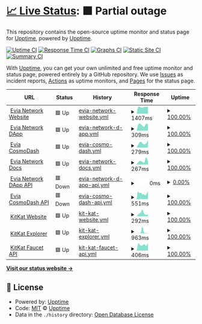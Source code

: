 # [📈 Live Status](https://status.evia.network): <!--live status--> **🟧 Partial outage**

This repository contains the open-source uptime monitor and status page for [Upptime](https://upptime.js.org), powered by [Upptime](https://github.com/upptime/upptime).

[![Uptime CI](https://github.com/max-evia/max-evia.github.io/workflows/Uptime%20CI/badge.svg)](https://github.com/max-evia/max-evia.github.io/actions?query=workflow%3A%22Uptime+CI%22)
[![Response Time CI](https://github.com/max-evia/max-evia.github.io/workflows/Response%20Time%20CI/badge.svg)](https://github.com/max-evia/max-evia.github.io/actions?query=workflow%3A%22Response+Time+CI%22)
[![Graphs CI](https://github.com/max-evia/max-evia.github.io/workflows/Graphs%20CI/badge.svg)](https://github.com/max-evia/max-evia.github.io/actions?query=workflow%3A%22Graphs+CI%22)
[![Static Site CI](https://github.com/max-evia/max-evia.github.io/workflows/Static%20Site%20CI/badge.svg)](https://github.com/max-evia/max-evia.github.io/actions?query=workflow%3A%22Static+Site+CI%22)
[![Summary CI](https://github.com/max-evia/max-evia.github.io/workflows/Summary%20CI/badge.svg)](https://github.com/max-evia/max-evia.github.io/actions?query=workflow%3A%22Summary+CI%22)

With [Upptime](https://upptime.js.org), you can get your own unlimited and free uptime monitor and status page, powered entirely by a GitHub repository. We use [Issues](https://github.com/upptime/upptime/issues) as incident reports, [Actions](https://github.com/max-evia/max-evia.github.io/actions) as uptime monitors, and [Pages](https://status.evia.network) for the status page.

<!--start: status pages-->
<!-- This summary is generated by Upptime (https://github.com/upptime/upptime) -->
<!-- Do not edit this manually, your changes will be overwritten -->
<!-- prettier-ignore -->
| URL | Status | History | Response Time | Uptime |
| --- | ------ | ------- | ------------- | ------ |
| <img alt="" src="https://icons.duckduckgo.com/ip3/www.evia.network.ico" height="13"> [Evia Network Website](https://www.evia.network) | 🟩 Up | [evia-network-website.yml](https://github.com/max-evia/max-evia.github.io/commits/HEAD/history/evia-network-website.yml) | <details><summary><img alt="Response time graph" src="./graphs/evia-network-website/response-time-week.png" height="20"> 1407ms</summary><br><a href="https://status.evia.network/history/evia-network-website"><img alt="Response time 996" src="https://img.shields.io/endpoint?url=https%3A%2F%2Fraw.githubusercontent.com%2Fmax-evia%2Fmax-evia.github.io%2FHEAD%2Fapi%2Fevia-network-website%2Fresponse-time.json"></a><br><a href="https://status.evia.network/history/evia-network-website"><img alt="24-hour response time 1512" src="https://img.shields.io/endpoint?url=https%3A%2F%2Fraw.githubusercontent.com%2Fmax-evia%2Fmax-evia.github.io%2FHEAD%2Fapi%2Fevia-network-website%2Fresponse-time-day.json"></a><br><a href="https://status.evia.network/history/evia-network-website"><img alt="7-day response time 1407" src="https://img.shields.io/endpoint?url=https%3A%2F%2Fraw.githubusercontent.com%2Fmax-evia%2Fmax-evia.github.io%2FHEAD%2Fapi%2Fevia-network-website%2Fresponse-time-week.json"></a><br><a href="https://status.evia.network/history/evia-network-website"><img alt="30-day response time 1321" src="https://img.shields.io/endpoint?url=https%3A%2F%2Fraw.githubusercontent.com%2Fmax-evia%2Fmax-evia.github.io%2FHEAD%2Fapi%2Fevia-network-website%2Fresponse-time-month.json"></a><br><a href="https://status.evia.network/history/evia-network-website"><img alt="1-year response time 996" src="https://img.shields.io/endpoint?url=https%3A%2F%2Fraw.githubusercontent.com%2Fmax-evia%2Fmax-evia.github.io%2FHEAD%2Fapi%2Fevia-network-website%2Fresponse-time-year.json"></a></details> | <details><summary><a href="https://status.evia.network/history/evia-network-website">100.00%</a></summary><a href="https://status.evia.network/history/evia-network-website"><img alt="All-time uptime 99.99%" src="https://img.shields.io/endpoint?url=https%3A%2F%2Fraw.githubusercontent.com%2Fmax-evia%2Fmax-evia.github.io%2FHEAD%2Fapi%2Fevia-network-website%2Fuptime.json"></a><br><a href="https://status.evia.network/history/evia-network-website"><img alt="24-hour uptime 100.00%" src="https://img.shields.io/endpoint?url=https%3A%2F%2Fraw.githubusercontent.com%2Fmax-evia%2Fmax-evia.github.io%2FHEAD%2Fapi%2Fevia-network-website%2Fuptime-day.json"></a><br><a href="https://status.evia.network/history/evia-network-website"><img alt="7-day uptime 100.00%" src="https://img.shields.io/endpoint?url=https%3A%2F%2Fraw.githubusercontent.com%2Fmax-evia%2Fmax-evia.github.io%2FHEAD%2Fapi%2Fevia-network-website%2Fuptime-week.json"></a><br><a href="https://status.evia.network/history/evia-network-website"><img alt="30-day uptime 100.00%" src="https://img.shields.io/endpoint?url=https%3A%2F%2Fraw.githubusercontent.com%2Fmax-evia%2Fmax-evia.github.io%2FHEAD%2Fapi%2Fevia-network-website%2Fuptime-month.json"></a><br><a href="https://status.evia.network/history/evia-network-website"><img alt="1-year uptime 99.99%" src="https://img.shields.io/endpoint?url=https%3A%2F%2Fraw.githubusercontent.com%2Fmax-evia%2Fmax-evia.github.io%2FHEAD%2Fapi%2Fevia-network-website%2Fuptime-year.json"></a></details>
| <img alt="" src="https://icons.duckduckgo.com/ip3/app.evia.network.ico" height="13"> [Evia Network DApp](https://app.evia.network) | 🟩 Up | [evia-network-d-app.yml](https://github.com/max-evia/max-evia.github.io/commits/HEAD/history/evia-network-d-app.yml) | <details><summary><img alt="Response time graph" src="./graphs/evia-network-d-app/response-time-week.png" height="20"> 309ms</summary><br><a href="https://status.evia.network/history/evia-network-d-app"><img alt="Response time 332" src="https://img.shields.io/endpoint?url=https%3A%2F%2Fraw.githubusercontent.com%2Fmax-evia%2Fmax-evia.github.io%2FHEAD%2Fapi%2Fevia-network-d-app%2Fresponse-time.json"></a><br><a href="https://status.evia.network/history/evia-network-d-app"><img alt="24-hour response time 333" src="https://img.shields.io/endpoint?url=https%3A%2F%2Fraw.githubusercontent.com%2Fmax-evia%2Fmax-evia.github.io%2FHEAD%2Fapi%2Fevia-network-d-app%2Fresponse-time-day.json"></a><br><a href="https://status.evia.network/history/evia-network-d-app"><img alt="7-day response time 309" src="https://img.shields.io/endpoint?url=https%3A%2F%2Fraw.githubusercontent.com%2Fmax-evia%2Fmax-evia.github.io%2FHEAD%2Fapi%2Fevia-network-d-app%2Fresponse-time-week.json"></a><br><a href="https://status.evia.network/history/evia-network-d-app"><img alt="30-day response time 298" src="https://img.shields.io/endpoint?url=https%3A%2F%2Fraw.githubusercontent.com%2Fmax-evia%2Fmax-evia.github.io%2FHEAD%2Fapi%2Fevia-network-d-app%2Fresponse-time-month.json"></a><br><a href="https://status.evia.network/history/evia-network-d-app"><img alt="1-year response time 332" src="https://img.shields.io/endpoint?url=https%3A%2F%2Fraw.githubusercontent.com%2Fmax-evia%2Fmax-evia.github.io%2FHEAD%2Fapi%2Fevia-network-d-app%2Fresponse-time-year.json"></a></details> | <details><summary><a href="https://status.evia.network/history/evia-network-d-app">100.00%</a></summary><a href="https://status.evia.network/history/evia-network-d-app"><img alt="All-time uptime 99.99%" src="https://img.shields.io/endpoint?url=https%3A%2F%2Fraw.githubusercontent.com%2Fmax-evia%2Fmax-evia.github.io%2FHEAD%2Fapi%2Fevia-network-d-app%2Fuptime.json"></a><br><a href="https://status.evia.network/history/evia-network-d-app"><img alt="24-hour uptime 100.00%" src="https://img.shields.io/endpoint?url=https%3A%2F%2Fraw.githubusercontent.com%2Fmax-evia%2Fmax-evia.github.io%2FHEAD%2Fapi%2Fevia-network-d-app%2Fuptime-day.json"></a><br><a href="https://status.evia.network/history/evia-network-d-app"><img alt="7-day uptime 100.00%" src="https://img.shields.io/endpoint?url=https%3A%2F%2Fraw.githubusercontent.com%2Fmax-evia%2Fmax-evia.github.io%2FHEAD%2Fapi%2Fevia-network-d-app%2Fuptime-week.json"></a><br><a href="https://status.evia.network/history/evia-network-d-app"><img alt="30-day uptime 100.00%" src="https://img.shields.io/endpoint?url=https%3A%2F%2Fraw.githubusercontent.com%2Fmax-evia%2Fmax-evia.github.io%2FHEAD%2Fapi%2Fevia-network-d-app%2Fuptime-month.json"></a><br><a href="https://status.evia.network/history/evia-network-d-app"><img alt="1-year uptime 99.99%" src="https://img.shields.io/endpoint?url=https%3A%2F%2Fraw.githubusercontent.com%2Fmax-evia%2Fmax-evia.github.io%2FHEAD%2Fapi%2Fevia-network-d-app%2Fuptime-year.json"></a></details>
| <img alt="" src="https://icons.duckduckgo.com/ip3/cosmodash.evia.network.ico" height="13"> [Evia CosmoDash](https://cosmodash.evia.network) | 🟩 Up | [evia-cosmo-dash.yml](https://github.com/max-evia/max-evia.github.io/commits/HEAD/history/evia-cosmo-dash.yml) | <details><summary><img alt="Response time graph" src="./graphs/evia-cosmo-dash/response-time-week.png" height="20"> 279ms</summary><br><a href="https://status.evia.network/history/evia-cosmo-dash"><img alt="Response time 459" src="https://img.shields.io/endpoint?url=https%3A%2F%2Fraw.githubusercontent.com%2Fmax-evia%2Fmax-evia.github.io%2FHEAD%2Fapi%2Fevia-cosmo-dash%2Fresponse-time.json"></a><br><a href="https://status.evia.network/history/evia-cosmo-dash"><img alt="24-hour response time 429" src="https://img.shields.io/endpoint?url=https%3A%2F%2Fraw.githubusercontent.com%2Fmax-evia%2Fmax-evia.github.io%2FHEAD%2Fapi%2Fevia-cosmo-dash%2Fresponse-time-day.json"></a><br><a href="https://status.evia.network/history/evia-cosmo-dash"><img alt="7-day response time 279" src="https://img.shields.io/endpoint?url=https%3A%2F%2Fraw.githubusercontent.com%2Fmax-evia%2Fmax-evia.github.io%2FHEAD%2Fapi%2Fevia-cosmo-dash%2Fresponse-time-week.json"></a><br><a href="https://status.evia.network/history/evia-cosmo-dash"><img alt="30-day response time 328" src="https://img.shields.io/endpoint?url=https%3A%2F%2Fraw.githubusercontent.com%2Fmax-evia%2Fmax-evia.github.io%2FHEAD%2Fapi%2Fevia-cosmo-dash%2Fresponse-time-month.json"></a><br><a href="https://status.evia.network/history/evia-cosmo-dash"><img alt="1-year response time 459" src="https://img.shields.io/endpoint?url=https%3A%2F%2Fraw.githubusercontent.com%2Fmax-evia%2Fmax-evia.github.io%2FHEAD%2Fapi%2Fevia-cosmo-dash%2Fresponse-time-year.json"></a></details> | <details><summary><a href="https://status.evia.network/history/evia-cosmo-dash">100.00%</a></summary><a href="https://status.evia.network/history/evia-cosmo-dash"><img alt="All-time uptime 99.92%" src="https://img.shields.io/endpoint?url=https%3A%2F%2Fraw.githubusercontent.com%2Fmax-evia%2Fmax-evia.github.io%2FHEAD%2Fapi%2Fevia-cosmo-dash%2Fuptime.json"></a><br><a href="https://status.evia.network/history/evia-cosmo-dash"><img alt="24-hour uptime 100.00%" src="https://img.shields.io/endpoint?url=https%3A%2F%2Fraw.githubusercontent.com%2Fmax-evia%2Fmax-evia.github.io%2FHEAD%2Fapi%2Fevia-cosmo-dash%2Fuptime-day.json"></a><br><a href="https://status.evia.network/history/evia-cosmo-dash"><img alt="7-day uptime 100.00%" src="https://img.shields.io/endpoint?url=https%3A%2F%2Fraw.githubusercontent.com%2Fmax-evia%2Fmax-evia.github.io%2FHEAD%2Fapi%2Fevia-cosmo-dash%2Fuptime-week.json"></a><br><a href="https://status.evia.network/history/evia-cosmo-dash"><img alt="30-day uptime 100.00%" src="https://img.shields.io/endpoint?url=https%3A%2F%2Fraw.githubusercontent.com%2Fmax-evia%2Fmax-evia.github.io%2FHEAD%2Fapi%2Fevia-cosmo-dash%2Fuptime-month.json"></a><br><a href="https://status.evia.network/history/evia-cosmo-dash"><img alt="1-year uptime 99.92%" src="https://img.shields.io/endpoint?url=https%3A%2F%2Fraw.githubusercontent.com%2Fmax-evia%2Fmax-evia.github.io%2FHEAD%2Fapi%2Fevia-cosmo-dash%2Fuptime-year.json"></a></details>
| <img alt="" src="https://icons.duckduckgo.com/ip3/docs.evia.network.ico" height="13"> [Evia Network Docs](https://docs.evia.network) | 🟩 Up | [evia-network-docs.yml](https://github.com/max-evia/max-evia.github.io/commits/HEAD/history/evia-network-docs.yml) | <details><summary><img alt="Response time graph" src="./graphs/evia-network-docs/response-time-week.png" height="20"> 267ms</summary><br><a href="https://status.evia.network/history/evia-network-docs"><img alt="Response time 332" src="https://img.shields.io/endpoint?url=https%3A%2F%2Fraw.githubusercontent.com%2Fmax-evia%2Fmax-evia.github.io%2FHEAD%2Fapi%2Fevia-network-docs%2Fresponse-time.json"></a><br><a href="https://status.evia.network/history/evia-network-docs"><img alt="24-hour response time 233" src="https://img.shields.io/endpoint?url=https%3A%2F%2Fraw.githubusercontent.com%2Fmax-evia%2Fmax-evia.github.io%2FHEAD%2Fapi%2Fevia-network-docs%2Fresponse-time-day.json"></a><br><a href="https://status.evia.network/history/evia-network-docs"><img alt="7-day response time 267" src="https://img.shields.io/endpoint?url=https%3A%2F%2Fraw.githubusercontent.com%2Fmax-evia%2Fmax-evia.github.io%2FHEAD%2Fapi%2Fevia-network-docs%2Fresponse-time-week.json"></a><br><a href="https://status.evia.network/history/evia-network-docs"><img alt="30-day response time 234" src="https://img.shields.io/endpoint?url=https%3A%2F%2Fraw.githubusercontent.com%2Fmax-evia%2Fmax-evia.github.io%2FHEAD%2Fapi%2Fevia-network-docs%2Fresponse-time-month.json"></a><br><a href="https://status.evia.network/history/evia-network-docs"><img alt="1-year response time 332" src="https://img.shields.io/endpoint?url=https%3A%2F%2Fraw.githubusercontent.com%2Fmax-evia%2Fmax-evia.github.io%2FHEAD%2Fapi%2Fevia-network-docs%2Fresponse-time-year.json"></a></details> | <details><summary><a href="https://status.evia.network/history/evia-network-docs">100.00%</a></summary><a href="https://status.evia.network/history/evia-network-docs"><img alt="All-time uptime 99.98%" src="https://img.shields.io/endpoint?url=https%3A%2F%2Fraw.githubusercontent.com%2Fmax-evia%2Fmax-evia.github.io%2FHEAD%2Fapi%2Fevia-network-docs%2Fuptime.json"></a><br><a href="https://status.evia.network/history/evia-network-docs"><img alt="24-hour uptime 100.00%" src="https://img.shields.io/endpoint?url=https%3A%2F%2Fraw.githubusercontent.com%2Fmax-evia%2Fmax-evia.github.io%2FHEAD%2Fapi%2Fevia-network-docs%2Fuptime-day.json"></a><br><a href="https://status.evia.network/history/evia-network-docs"><img alt="7-day uptime 100.00%" src="https://img.shields.io/endpoint?url=https%3A%2F%2Fraw.githubusercontent.com%2Fmax-evia%2Fmax-evia.github.io%2FHEAD%2Fapi%2Fevia-network-docs%2Fuptime-week.json"></a><br><a href="https://status.evia.network/history/evia-network-docs"><img alt="30-day uptime 100.00%" src="https://img.shields.io/endpoint?url=https%3A%2F%2Fraw.githubusercontent.com%2Fmax-evia%2Fmax-evia.github.io%2FHEAD%2Fapi%2Fevia-network-docs%2Fuptime-month.json"></a><br><a href="https://status.evia.network/history/evia-network-docs"><img alt="1-year uptime 99.98%" src="https://img.shields.io/endpoint?url=https%3A%2F%2Fraw.githubusercontent.com%2Fmax-evia%2Fmax-evia.github.io%2FHEAD%2Fapi%2Fevia-network-docs%2Fuptime-year.json"></a></details>
| <img alt="" src="https://icons.duckduckgo.com/ip3/api.propel.evianetwork.com.ico" height="13"> [Evia Network DApp API](https://api.propel.evianetwork.com) | 🟥 Down | [evia-network-d-app-api.yml](https://github.com/max-evia/max-evia.github.io/commits/HEAD/history/evia-network-d-app-api.yml) | <details><summary><img alt="Response time graph" src="./graphs/evia-network-d-app-api/response-time-week.png" height="20"> 0ms</summary><br><a href="https://status.evia.network/history/evia-network-d-app-api"><img alt="Response time 385" src="https://img.shields.io/endpoint?url=https%3A%2F%2Fraw.githubusercontent.com%2Fmax-evia%2Fmax-evia.github.io%2FHEAD%2Fapi%2Fevia-network-d-app-api%2Fresponse-time.json"></a><br><a href="https://status.evia.network/history/evia-network-d-app-api"><img alt="24-hour response time 0" src="https://img.shields.io/endpoint?url=https%3A%2F%2Fraw.githubusercontent.com%2Fmax-evia%2Fmax-evia.github.io%2FHEAD%2Fapi%2Fevia-network-d-app-api%2Fresponse-time-day.json"></a><br><a href="https://status.evia.network/history/evia-network-d-app-api"><img alt="7-day response time 0" src="https://img.shields.io/endpoint?url=https%3A%2F%2Fraw.githubusercontent.com%2Fmax-evia%2Fmax-evia.github.io%2FHEAD%2Fapi%2Fevia-network-d-app-api%2Fresponse-time-week.json"></a><br><a href="https://status.evia.network/history/evia-network-d-app-api"><img alt="30-day response time 381" src="https://img.shields.io/endpoint?url=https%3A%2F%2Fraw.githubusercontent.com%2Fmax-evia%2Fmax-evia.github.io%2FHEAD%2Fapi%2Fevia-network-d-app-api%2Fresponse-time-month.json"></a><br><a href="https://status.evia.network/history/evia-network-d-app-api"><img alt="1-year response time 385" src="https://img.shields.io/endpoint?url=https%3A%2F%2Fraw.githubusercontent.com%2Fmax-evia%2Fmax-evia.github.io%2FHEAD%2Fapi%2Fevia-network-d-app-api%2Fresponse-time-year.json"></a></details> | <details><summary><a href="https://status.evia.network/history/evia-network-d-app-api">0.00%</a></summary><a href="https://status.evia.network/history/evia-network-d-app-api"><img alt="All-time uptime 70.66%" src="https://img.shields.io/endpoint?url=https%3A%2F%2Fraw.githubusercontent.com%2Fmax-evia%2Fmax-evia.github.io%2FHEAD%2Fapi%2Fevia-network-d-app-api%2Fuptime.json"></a><br><a href="https://status.evia.network/history/evia-network-d-app-api"><img alt="24-hour uptime 0.00%" src="https://img.shields.io/endpoint?url=https%3A%2F%2Fraw.githubusercontent.com%2Fmax-evia%2Fmax-evia.github.io%2FHEAD%2Fapi%2Fevia-network-d-app-api%2Fuptime-day.json"></a><br><a href="https://status.evia.network/history/evia-network-d-app-api"><img alt="7-day uptime 0.00%" src="https://img.shields.io/endpoint?url=https%3A%2F%2Fraw.githubusercontent.com%2Fmax-evia%2Fmax-evia.github.io%2FHEAD%2Fapi%2Fevia-network-d-app-api%2Fuptime-week.json"></a><br><a href="https://status.evia.network/history/evia-network-d-app-api"><img alt="30-day uptime 4.36%" src="https://img.shields.io/endpoint?url=https%3A%2F%2Fraw.githubusercontent.com%2Fmax-evia%2Fmax-evia.github.io%2FHEAD%2Fapi%2Fevia-network-d-app-api%2Fuptime-month.json"></a><br><a href="https://status.evia.network/history/evia-network-d-app-api"><img alt="1-year uptime 70.66%" src="https://img.shields.io/endpoint?url=https%3A%2F%2Fraw.githubusercontent.com%2Fmax-evia%2Fmax-evia.github.io%2FHEAD%2Fapi%2Fevia-network-d-app-api%2Fuptime-year.json"></a></details>
| <img alt="" src="https://icons.duckduckgo.com/ip3/api.cosmodash.evia.network.ico" height="13"> [Evia CosmoDash API](https://api.cosmodash.evia.network) | 🟥 Down | [evia-cosmo-dash-api.yml](https://github.com/max-evia/max-evia.github.io/commits/HEAD/history/evia-cosmo-dash-api.yml) | <details><summary><img alt="Response time graph" src="./graphs/evia-cosmo-dash-api/response-time-week.png" height="20"> 551ms</summary><br><a href="https://status.evia.network/history/evia-cosmo-dash-api"><img alt="Response time 406" src="https://img.shields.io/endpoint?url=https%3A%2F%2Fraw.githubusercontent.com%2Fmax-evia%2Fmax-evia.github.io%2FHEAD%2Fapi%2Fevia-cosmo-dash-api%2Fresponse-time.json"></a><br><a href="https://status.evia.network/history/evia-cosmo-dash-api"><img alt="24-hour response time 969" src="https://img.shields.io/endpoint?url=https%3A%2F%2Fraw.githubusercontent.com%2Fmax-evia%2Fmax-evia.github.io%2FHEAD%2Fapi%2Fevia-cosmo-dash-api%2Fresponse-time-day.json"></a><br><a href="https://status.evia.network/history/evia-cosmo-dash-api"><img alt="7-day response time 551" src="https://img.shields.io/endpoint?url=https%3A%2F%2Fraw.githubusercontent.com%2Fmax-evia%2Fmax-evia.github.io%2FHEAD%2Fapi%2Fevia-cosmo-dash-api%2Fresponse-time-week.json"></a><br><a href="https://status.evia.network/history/evia-cosmo-dash-api"><img alt="30-day response time 456" src="https://img.shields.io/endpoint?url=https%3A%2F%2Fraw.githubusercontent.com%2Fmax-evia%2Fmax-evia.github.io%2FHEAD%2Fapi%2Fevia-cosmo-dash-api%2Fresponse-time-month.json"></a><br><a href="https://status.evia.network/history/evia-cosmo-dash-api"><img alt="1-year response time 406" src="https://img.shields.io/endpoint?url=https%3A%2F%2Fraw.githubusercontent.com%2Fmax-evia%2Fmax-evia.github.io%2FHEAD%2Fapi%2Fevia-cosmo-dash-api%2Fresponse-time-year.json"></a></details> | <details><summary><a href="https://status.evia.network/history/evia-cosmo-dash-api">100.00%</a></summary><a href="https://status.evia.network/history/evia-cosmo-dash-api"><img alt="All-time uptime 99.83%" src="https://img.shields.io/endpoint?url=https%3A%2F%2Fraw.githubusercontent.com%2Fmax-evia%2Fmax-evia.github.io%2FHEAD%2Fapi%2Fevia-cosmo-dash-api%2Fuptime.json"></a><br><a href="https://status.evia.network/history/evia-cosmo-dash-api"><img alt="24-hour uptime 99.99%" src="https://img.shields.io/endpoint?url=https%3A%2F%2Fraw.githubusercontent.com%2Fmax-evia%2Fmax-evia.github.io%2FHEAD%2Fapi%2Fevia-cosmo-dash-api%2Fuptime-day.json"></a><br><a href="https://status.evia.network/history/evia-cosmo-dash-api"><img alt="7-day uptime 100.00%" src="https://img.shields.io/endpoint?url=https%3A%2F%2Fraw.githubusercontent.com%2Fmax-evia%2Fmax-evia.github.io%2FHEAD%2Fapi%2Fevia-cosmo-dash-api%2Fuptime-week.json"></a><br><a href="https://status.evia.network/history/evia-cosmo-dash-api"><img alt="30-day uptime 99.84%" src="https://img.shields.io/endpoint?url=https%3A%2F%2Fraw.githubusercontent.com%2Fmax-evia%2Fmax-evia.github.io%2FHEAD%2Fapi%2Fevia-cosmo-dash-api%2Fuptime-month.json"></a><br><a href="https://status.evia.network/history/evia-cosmo-dash-api"><img alt="1-year uptime 99.83%" src="https://img.shields.io/endpoint?url=https%3A%2F%2Fraw.githubusercontent.com%2Fmax-evia%2Fmax-evia.github.io%2FHEAD%2Fapi%2Fevia-cosmo-dash-api%2Fuptime-year.json"></a></details>
| <img alt="" src="https://icons.duckduckgo.com/ip3/www.kitkat.zone.ico" height="13"> [KitKat Website](https://www.kitkat.zone) | 🟩 Up | [kit-kat-website.yml](https://github.com/max-evia/max-evia.github.io/commits/HEAD/history/kit-kat-website.yml) | <details><summary><img alt="Response time graph" src="./graphs/kit-kat-website/response-time-week.png" height="20"> 292ms</summary><br><a href="https://status.evia.network/history/kit-kat-website"><img alt="Response time 474" src="https://img.shields.io/endpoint?url=https%3A%2F%2Fraw.githubusercontent.com%2Fmax-evia%2Fmax-evia.github.io%2FHEAD%2Fapi%2Fkit-kat-website%2Fresponse-time.json"></a><br><a href="https://status.evia.network/history/kit-kat-website"><img alt="24-hour response time 187" src="https://img.shields.io/endpoint?url=https%3A%2F%2Fraw.githubusercontent.com%2Fmax-evia%2Fmax-evia.github.io%2FHEAD%2Fapi%2Fkit-kat-website%2Fresponse-time-day.json"></a><br><a href="https://status.evia.network/history/kit-kat-website"><img alt="7-day response time 292" src="https://img.shields.io/endpoint?url=https%3A%2F%2Fraw.githubusercontent.com%2Fmax-evia%2Fmax-evia.github.io%2FHEAD%2Fapi%2Fkit-kat-website%2Fresponse-time-week.json"></a><br><a href="https://status.evia.network/history/kit-kat-website"><img alt="30-day response time 344" src="https://img.shields.io/endpoint?url=https%3A%2F%2Fraw.githubusercontent.com%2Fmax-evia%2Fmax-evia.github.io%2FHEAD%2Fapi%2Fkit-kat-website%2Fresponse-time-month.json"></a><br><a href="https://status.evia.network/history/kit-kat-website"><img alt="1-year response time 474" src="https://img.shields.io/endpoint?url=https%3A%2F%2Fraw.githubusercontent.com%2Fmax-evia%2Fmax-evia.github.io%2FHEAD%2Fapi%2Fkit-kat-website%2Fresponse-time-year.json"></a></details> | <details><summary><a href="https://status.evia.network/history/kit-kat-website">100.00%</a></summary><a href="https://status.evia.network/history/kit-kat-website"><img alt="All-time uptime 99.66%" src="https://img.shields.io/endpoint?url=https%3A%2F%2Fraw.githubusercontent.com%2Fmax-evia%2Fmax-evia.github.io%2FHEAD%2Fapi%2Fkit-kat-website%2Fuptime.json"></a><br><a href="https://status.evia.network/history/kit-kat-website"><img alt="24-hour uptime 100.00%" src="https://img.shields.io/endpoint?url=https%3A%2F%2Fraw.githubusercontent.com%2Fmax-evia%2Fmax-evia.github.io%2FHEAD%2Fapi%2Fkit-kat-website%2Fuptime-day.json"></a><br><a href="https://status.evia.network/history/kit-kat-website"><img alt="7-day uptime 100.00%" src="https://img.shields.io/endpoint?url=https%3A%2F%2Fraw.githubusercontent.com%2Fmax-evia%2Fmax-evia.github.io%2FHEAD%2Fapi%2Fkit-kat-website%2Fuptime-week.json"></a><br><a href="https://status.evia.network/history/kit-kat-website"><img alt="30-day uptime 100.00%" src="https://img.shields.io/endpoint?url=https%3A%2F%2Fraw.githubusercontent.com%2Fmax-evia%2Fmax-evia.github.io%2FHEAD%2Fapi%2Fkit-kat-website%2Fuptime-month.json"></a><br><a href="https://status.evia.network/history/kit-kat-website"><img alt="1-year uptime 99.66%" src="https://img.shields.io/endpoint?url=https%3A%2F%2Fraw.githubusercontent.com%2Fmax-evia%2Fmax-evia.github.io%2FHEAD%2Fapi%2Fkit-kat-website%2Fuptime-year.json"></a></details>
| <img alt="" src="https://icons.duckduckgo.com/ip3/explorer.kitkat.zone.ico" height="13"> [KitKat Explorer](https://explorer.kitkat.zone) | 🟩 Up | [kit-kat-explorer.yml](https://github.com/max-evia/max-evia.github.io/commits/HEAD/history/kit-kat-explorer.yml) | <details><summary><img alt="Response time graph" src="./graphs/kit-kat-explorer/response-time-week.png" height="20"> 963ms</summary><br><a href="https://status.evia.network/history/kit-kat-explorer"><img alt="Response time 189" src="https://img.shields.io/endpoint?url=https%3A%2F%2Fraw.githubusercontent.com%2Fmax-evia%2Fmax-evia.github.io%2FHEAD%2Fapi%2Fkit-kat-explorer%2Fresponse-time.json"></a><br><a href="https://status.evia.network/history/kit-kat-explorer"><img alt="24-hour response time 58" src="https://img.shields.io/endpoint?url=https%3A%2F%2Fraw.githubusercontent.com%2Fmax-evia%2Fmax-evia.github.io%2FHEAD%2Fapi%2Fkit-kat-explorer%2Fresponse-time-day.json"></a><br><a href="https://status.evia.network/history/kit-kat-explorer"><img alt="7-day response time 963" src="https://img.shields.io/endpoint?url=https%3A%2F%2Fraw.githubusercontent.com%2Fmax-evia%2Fmax-evia.github.io%2FHEAD%2Fapi%2Fkit-kat-explorer%2Fresponse-time-week.json"></a><br><a href="https://status.evia.network/history/kit-kat-explorer"><img alt="30-day response time 533" src="https://img.shields.io/endpoint?url=https%3A%2F%2Fraw.githubusercontent.com%2Fmax-evia%2Fmax-evia.github.io%2FHEAD%2Fapi%2Fkit-kat-explorer%2Fresponse-time-month.json"></a><br><a href="https://status.evia.network/history/kit-kat-explorer"><img alt="1-year response time 189" src="https://img.shields.io/endpoint?url=https%3A%2F%2Fraw.githubusercontent.com%2Fmax-evia%2Fmax-evia.github.io%2FHEAD%2Fapi%2Fkit-kat-explorer%2Fresponse-time-year.json"></a></details> | <details><summary><a href="https://status.evia.network/history/kit-kat-explorer">100.00%</a></summary><a href="https://status.evia.network/history/kit-kat-explorer"><img alt="All-time uptime 99.94%" src="https://img.shields.io/endpoint?url=https%3A%2F%2Fraw.githubusercontent.com%2Fmax-evia%2Fmax-evia.github.io%2FHEAD%2Fapi%2Fkit-kat-explorer%2Fuptime.json"></a><br><a href="https://status.evia.network/history/kit-kat-explorer"><img alt="24-hour uptime 100.00%" src="https://img.shields.io/endpoint?url=https%3A%2F%2Fraw.githubusercontent.com%2Fmax-evia%2Fmax-evia.github.io%2FHEAD%2Fapi%2Fkit-kat-explorer%2Fuptime-day.json"></a><br><a href="https://status.evia.network/history/kit-kat-explorer"><img alt="7-day uptime 100.00%" src="https://img.shields.io/endpoint?url=https%3A%2F%2Fraw.githubusercontent.com%2Fmax-evia%2Fmax-evia.github.io%2FHEAD%2Fapi%2Fkit-kat-explorer%2Fuptime-week.json"></a><br><a href="https://status.evia.network/history/kit-kat-explorer"><img alt="30-day uptime 100.00%" src="https://img.shields.io/endpoint?url=https%3A%2F%2Fraw.githubusercontent.com%2Fmax-evia%2Fmax-evia.github.io%2FHEAD%2Fapi%2Fkit-kat-explorer%2Fuptime-month.json"></a><br><a href="https://status.evia.network/history/kit-kat-explorer"><img alt="1-year uptime 99.94%" src="https://img.shields.io/endpoint?url=https%3A%2F%2Fraw.githubusercontent.com%2Fmax-evia%2Fmax-evia.github.io%2FHEAD%2Fapi%2Fkit-kat-explorer%2Fuptime-year.json"></a></details>
| <img alt="" src="https://icons.duckduckgo.com/ip3/api.faucet.kitkat.zone.ico" height="13"> [KitKat Faucet API](https://api.faucet.kitkat.zone) | 🟩 Up | [kit-kat-faucet-api.yml](https://github.com/max-evia/max-evia.github.io/commits/HEAD/history/kit-kat-faucet-api.yml) | <details><summary><img alt="Response time graph" src="./graphs/kit-kat-faucet-api/response-time-week.png" height="20"> 406ms</summary><br><a href="https://status.evia.network/history/kit-kat-faucet-api"><img alt="Response time 411" src="https://img.shields.io/endpoint?url=https%3A%2F%2Fraw.githubusercontent.com%2Fmax-evia%2Fmax-evia.github.io%2FHEAD%2Fapi%2Fkit-kat-faucet-api%2Fresponse-time.json"></a><br><a href="https://status.evia.network/history/kit-kat-faucet-api"><img alt="24-hour response time 498" src="https://img.shields.io/endpoint?url=https%3A%2F%2Fraw.githubusercontent.com%2Fmax-evia%2Fmax-evia.github.io%2FHEAD%2Fapi%2Fkit-kat-faucet-api%2Fresponse-time-day.json"></a><br><a href="https://status.evia.network/history/kit-kat-faucet-api"><img alt="7-day response time 406" src="https://img.shields.io/endpoint?url=https%3A%2F%2Fraw.githubusercontent.com%2Fmax-evia%2Fmax-evia.github.io%2FHEAD%2Fapi%2Fkit-kat-faucet-api%2Fresponse-time-week.json"></a><br><a href="https://status.evia.network/history/kit-kat-faucet-api"><img alt="30-day response time 447" src="https://img.shields.io/endpoint?url=https%3A%2F%2Fraw.githubusercontent.com%2Fmax-evia%2Fmax-evia.github.io%2FHEAD%2Fapi%2Fkit-kat-faucet-api%2Fresponse-time-month.json"></a><br><a href="https://status.evia.network/history/kit-kat-faucet-api"><img alt="1-year response time 411" src="https://img.shields.io/endpoint?url=https%3A%2F%2Fraw.githubusercontent.com%2Fmax-evia%2Fmax-evia.github.io%2FHEAD%2Fapi%2Fkit-kat-faucet-api%2Fresponse-time-year.json"></a></details> | <details><summary><a href="https://status.evia.network/history/kit-kat-faucet-api">100.00%</a></summary><a href="https://status.evia.network/history/kit-kat-faucet-api"><img alt="All-time uptime 99.96%" src="https://img.shields.io/endpoint?url=https%3A%2F%2Fraw.githubusercontent.com%2Fmax-evia%2Fmax-evia.github.io%2FHEAD%2Fapi%2Fkit-kat-faucet-api%2Fuptime.json"></a><br><a href="https://status.evia.network/history/kit-kat-faucet-api"><img alt="24-hour uptime 100.00%" src="https://img.shields.io/endpoint?url=https%3A%2F%2Fraw.githubusercontent.com%2Fmax-evia%2Fmax-evia.github.io%2FHEAD%2Fapi%2Fkit-kat-faucet-api%2Fuptime-day.json"></a><br><a href="https://status.evia.network/history/kit-kat-faucet-api"><img alt="7-day uptime 100.00%" src="https://img.shields.io/endpoint?url=https%3A%2F%2Fraw.githubusercontent.com%2Fmax-evia%2Fmax-evia.github.io%2FHEAD%2Fapi%2Fkit-kat-faucet-api%2Fuptime-week.json"></a><br><a href="https://status.evia.network/history/kit-kat-faucet-api"><img alt="30-day uptime 100.00%" src="https://img.shields.io/endpoint?url=https%3A%2F%2Fraw.githubusercontent.com%2Fmax-evia%2Fmax-evia.github.io%2FHEAD%2Fapi%2Fkit-kat-faucet-api%2Fuptime-month.json"></a><br><a href="https://status.evia.network/history/kit-kat-faucet-api"><img alt="1-year uptime 99.96%" src="https://img.shields.io/endpoint?url=https%3A%2F%2Fraw.githubusercontent.com%2Fmax-evia%2Fmax-evia.github.io%2FHEAD%2Fapi%2Fkit-kat-faucet-api%2Fuptime-year.json"></a></details>

<!--end: status pages-->

[**Visit our status website →**](https://status.evia.network)

## 📄 License

- Powered by: [Upptime](https://github.com/upptime/upptime)
- Code: [MIT](./LICENSE) © [Upptime](https://upptime.js.org)
- Data in the `./history` directory: [Open Database License](https://opendatacommons.org/licenses/odbl/1-0/)
